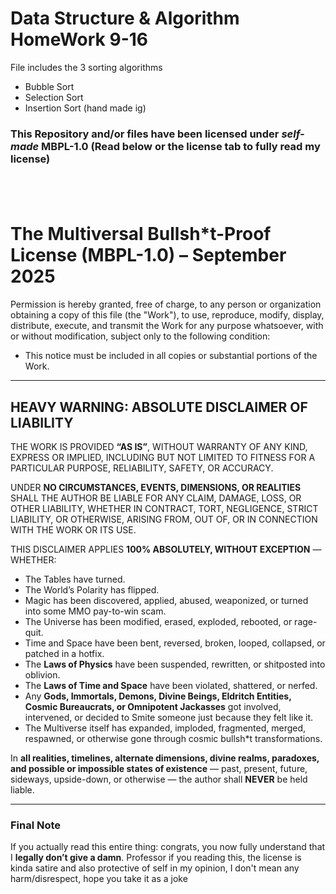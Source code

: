 # Data Structure & Algorithm HomeWork 9-16
File includes the 3 sorting algorithms
* Bubble Sort
* Selection Sort
* Insertion Sort (hand made ig)

### This Repository and/or files have been licensed under *self-made* MBPL-1.0 (Read below or the license tab to fully read my license)
‎
---

# The Multiversal Bullsh\*t-Proof License (MBPL-1.0) – September 2025

Permission is hereby granted, free of charge, to any person or organization obtaining a copy of this file (the "Work"), to use, reproduce, modify, display, distribute, execute, and transmit the Work for any purpose whatsoever, with or without modification, subject only to the following condition:

* This notice must be included in all copies or substantial portions of the Work.

---

## HEAVY WARNING: ABSOLUTE DISCLAIMER OF LIABILITY

THE WORK IS PROVIDED **“AS IS”**, WITHOUT WARRANTY OF ANY KIND, EXPRESS OR IMPLIED, INCLUDING BUT NOT LIMITED TO FITNESS FOR A PARTICULAR PURPOSE, RELIABILITY, SAFETY, OR ACCURACY.

UNDER **NO CIRCUMSTANCES, EVENTS, DIMENSIONS, OR REALITIES** SHALL THE AUTHOR BE LIABLE FOR ANY CLAIM, DAMAGE, LOSS, OR OTHER LIABILITY, WHETHER IN CONTRACT, TORT, NEGLIGENCE, STRICT LIABILITY, OR OTHERWISE, ARISING FROM, OUT OF, OR IN CONNECTION WITH THE WORK OR ITS USE.

THIS DISCLAIMER APPLIES **100% ABSOLUTELY, WITHOUT EXCEPTION** — WHETHER:

* The Tables have turned.
* The World’s Polarity has flipped.
* Magic has been discovered, applied, abused, weaponized, or turned into some MMO pay-to-win scam.
* The Universe has been modified, erased, exploded, rebooted, or rage-quit.
* Time and Space have been bent, reversed, broken, looped, collapsed, or patched in a hotfix.
* The **Laws of Physics** have been suspended, rewritten, or shitposted into oblivion.
* The **Laws of Time and Space** have been violated, shattered, or nerfed.
* Any **Gods, Immortals, Demons, Divine Beings, Eldritch Entities, Cosmic Bureaucrats, or Omnipotent Jackasses** got involved, intervened, or decided to Smite someone just because they felt like it.
* The Multiverse itself has expanded, imploded, fragmented, merged, respawned, or otherwise gone through cosmic bullsh\*t transformations.

In **all realities, timelines, alternate dimensions, divine realms, paradoxes, and possible or impossible states of existence** — past, present, future, sideways, upside-down, or otherwise — the author shall **NEVER** be held liable.

---

### Final Note

If you actually read this entire thing: congrats, you now fully understand that I **legally don’t give a damn**.
Professor if you reading this, the license is kinda satire and also protective of self in my opinion, I don't mean any harm/disrespect, hope you take it as a joke

